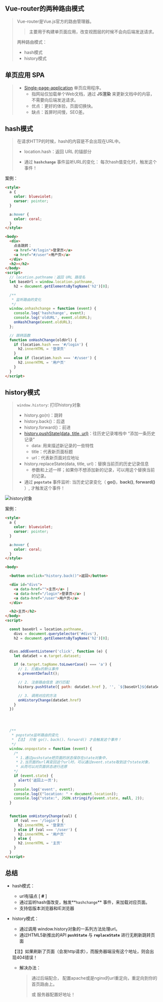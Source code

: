 ## Vue-router的两种路由模式

> Vue-router是Vue.js官方的路由管理器。
>
> >  主要用于构建单页面应用，改变视图层的时候不会向后端发送请求。
>
> 两种路由模式：
>
> - hash模式
> - history模式



## 单页应用 SPA

> - [Single-page-application](https://developer.mozilla.org/en-US/docs/Glossary/SPA) 单页应用程序。
>   - 指网站仅加载单个Web文档，通过 **JS渲染** 来更新文档中的内容，不需要向后端发送请求。
>   - 优点：更好的体验，页面切换快。
>   - 缺点：首屏时间慢，SEO差。



## hash模式

> 在请求HTTP的时候，hash的内容是不会出现在URL中。
>
> - location.hash：返回 URL 的锚部分
>
> - 通过 **`hashchange`** 事件监听URL的变化： 每次hash值变化时，触发这个事件！

案例：

```html
<style>
  a {
    color: blueviolet;
    cursor: pointer;
  }

  a:hover {
    color: coral;
  }
</style>

<body>
  <div>
    点击跳转：
    <a href="#/login">登录页</a>
    <a href="#/user">用户页</a>
  </div>
  <h2></h2>
</body>
<script>
  // location.pathname：返回 URL 路径名
  let baseUrl = window.location.pathname,
    h2 = document.getElementsByTagName('h2')[0];

  /** 
   * 监听路由的变化
   */
  window.onhashchange = function (event) {
    console.log('hashchange', event);
    console.log('oldURL', event.oldURL);
    onHashChange(event.oldURL);
  };

  // 跳转函数
  function onHashChange(oldUrl) {
    if (location.hash === '#/login') {
      h2.innerHTML = '登录页'
    }
    else if (location.hash === '#/user') {
      h2.innerHTML = '用户页'
    }
  }
</script>
```



## history模式

> `window.history`:  打印history对象
>
> - history.go(n)：跳转
> - history.back()：后退
> - history.forward()：前进
> - [history.pushState(data, title, url)](https://developer.mozilla.org/en-US/docs/Web/API/History/pushState)：往历史记录堆栈中 “添加一条历史记录”
>   - data: 用来描述新记录的一些特性
>   - title：代表新页面标题
>   - url：代表新页面对应地址
> - history.replaceState(data, title, url)：替换当前页的历史记录信息
>   - 参数和上述一样；如果你不想添加新的记录，可以用这个替换当前的记录。
> - 通过 **`popstate`** 事件监听: 当历史记录变化（ **go()**，**back()**, **forward()** ）, 才触发这个事件！

![history对象](C:\Users\wilson\Desktop\每日博客\images\vueImg\history对象.jpg)



案例：

```html
<style>
  a {
    color: blueviolet;
    cursor: pointer;
  }

  a:hover {
    color: coral;
  }
</style>

<body>

  <button onclick="history.back()">返回</button>

  <div id="divs">
    <a data-href="">主页</a> |
    <a data-href="/login">登录页</a> |
    <a data-href="/user">用户页</a>
  </div>

  <h2>主页</h2>
</body>
<script>

  const baseUrl = location.pathname,
    divs = document.querySelector('#divs'),
    h2 = document.getElementsByTagName('h2')[0];


  divs.addEventListener('click', function (e) {
    let dataSet = e.target.dataset;

    if (e.target.tagName.toLowerCase() === 'a') {
      // 1. 拦截a的默认事件
      e.preventDefault();

      // 2. 注册路由信息 进行匹配
      history.pushState({ path: dataSet.href }, '', `${baseUrl}${dataSet.href}`)

      // 3. 调用对应的方法
      onHistoryChange(dataSet.href)
    }
  })




  /** 
   * popstate监听路由的变化
   * 【注】 只有 go()、back()、forward() 才会触发这个事件！
   */
  window.onpopstate = function (event) {
    /* 
     * 1.通过pushstate把页面的状态保存在state对象中，
     * 2.当页面的url再变回这个url时，可以通过event.state取到这个state对象，
     * 从而可以对页面状态进行还原 
    */
    if (event.state) {
      alert('返回上一页');
    }
    console.log('event', event);
    console.log(("location: " + document.location));
    console.log("state:", JSON.stringify(event.state, null, 2));
  }

    
  function onHistoryChange(val) {
    if (val === '/login') {
      h2.innerHTML = '登录页'
    } else if (val === '/user') {
      h2.innerHTML = '用户页'
    } else {
      h2.innerHTML = '主页'
    }
  }
</script>
```



## 总结

- hash模式：
  - url有锚点 [ **#** ]
  - 通过监听hash值改变，触发**`hashchange`** 事件，来加载对应页面。
  - 支持低版本浏览器和IE浏览器

- history模式：

  - 通过调用 window.history对象的一系列方法处理url。
  - 通过HTML5新推出的API **`pushState`** 与 **`replaceState`** 进行无刷新跳转页面

  【注】如果刷新了页面（会发http请求），而服务器端没有这个地址，则会出现404错误！

  - 解决办法：

    > 通过后端配合， 配置apache或是nginx的url重定向，重定向到你的首页路由上。
    >
    > 或 服务器配置好地址！